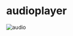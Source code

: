 # audioplayer

![audio](https://user-images.githubusercontent.com/23505129/215018038-a30cfe2d-3cab-48a0-9137-e024a667b749.png)
